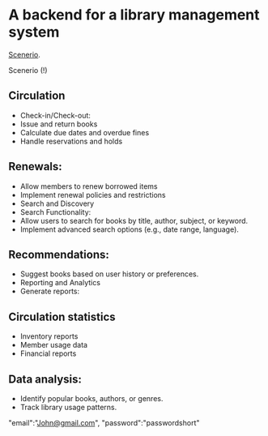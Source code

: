 # A backend for a library management system

[Scenerio](https://docs.google.com/document/d/1_awF45Rz3vWctfaUxFfAqwSFDcxtv72Mv0fXMo0TrQs/edit?usp=sharing). 

Scenerio (!)

## Circulation
- Check-in/Check-out:
- Issue and return books
- Calculate due dates and overdue fines
- Handle reservations and holds
## Renewals:
- Allow members to renew borrowed items
- Implement renewal policies and restrictions
- Search and Discovery
- Search Functionality:
- Allow users to search for books by title, author, subject, or keyword.
- Implement advanced search options (e.g., date range, language).
## Recommendations:
- Suggest books based on user history or preferences.
- Reporting and Analytics
- Generate reports:
## Circulation statistics
- Inventory reports
- Member usage data
- Financial reports
## Data analysis:
- Identify popular books, authors, or genres.
- Track library usage patterns.

"email":"John@gmail.com",
"password":"passwordshort"